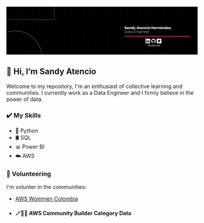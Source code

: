 
<p align="center">
<img src = "./assets/banner_github.png">
</p>
<h2>👋 Hi, I’m Sandy Atencio</h2>
Welcome to my repository, I'm an enthusiast of collective learning and communities. I currently work as a Data Engineer and I firmly believe in the power of data.

<h3>✔️ My Skills</h3>

- 🐍 Python
- 🛢️ SQL
- 📊 Power BI
- ☁️ AWS
<h3> 🤝 Volunteering </h3>

I'm volunter in the communities:
- [AWS Wommen Colombia](https://www.instagram.com/awswomencolombia/)
- <h4> 🪄👩‍💻 AWS Community Builder Category Data </h4>
<!---
satencioh/satencioh is a ✨ special ✨ repository because its `README.md` (this file) appears on your GitHub profile.
You can click the Preview link to take a look at your changes.
--->

